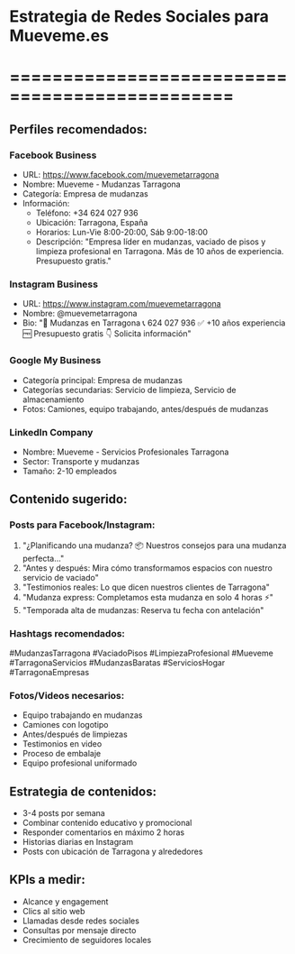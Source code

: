 # Estrategia de Redes Sociales para Mueveme.es
# ===============================================

## Perfiles recomendados:

### Facebook Business
- URL: https://www.facebook.com/muevemetarragona
- Nombre: Mueveme - Mudanzas Tarragona
- Categoría: Empresa de mudanzas
- Información:
  * Teléfono: +34 624 027 936
  * Ubicación: Tarragona, España
  * Horarios: Lun-Vie 8:00-20:00, Sáb 9:00-18:00
  * Descripción: "Empresa líder en mudanzas, vaciado de pisos y limpieza profesional en Tarragona. Más de 10 años de experiencia. Presupuesto gratis."

### Instagram Business
- URL: https://www.instagram.com/muevemetarragona
- Nombre: @muevemetarragona
- Bio: "🚚 Mudanzas en Tarragona
📞 624 027 936
✅ +10 años experiencia
🆓 Presupuesto gratis
👇 Solicita información"

### Google My Business
- Categoría principal: Empresa de mudanzas
- Categorías secundarias: Servicio de limpieza, Servicio de almacenamiento
- Fotos: Camiones, equipo trabajando, antes/después de mudanzas

### LinkedIn Company
- Nombre: Mueveme - Servicios Profesionales Tarragona
- Sector: Transporte y mudanzas
- Tamaño: 2-10 empleados

## Contenido sugerido:

### Posts para Facebook/Instagram:
1. "¿Planificando una mudanza? 📦 Nuestros consejos para una mudanza perfecta..."
2. "Antes y después: Mira cómo transformamos espacios con nuestro servicio de vaciado"
3. "Testimonios reales: Lo que dicen nuestros clientes de Tarragona"
4. "Mudanza express: Completamos esta mudanza en solo 4 horas ⚡"
5. "Temporada alta de mudanzas: Reserva tu fecha con antelación"

### Hashtags recomendados:
#MudanzasTarragona #VaciadoPisos #LimpiezaProfesional #Mueveme #TarragonaServicios #MudanzasBaratas #ServiciosHogar #TarragonaEmpresas

### Fotos/Videos necesarios:
- Equipo trabajando en mudanzas
- Camiones con logotipo
- Antes/después de limpiezas
- Testimonios en video
- Proceso de embalaje
- Equipo profesional uniformado

## Estrategia de contenidos:
- 3-4 posts por semana
- Combinar contenido educativo y promocional
- Responder comentarios en máximo 2 horas
- Historias diarias en Instagram
- Posts con ubicación de Tarragona y alrededores

## KPIs a medir:
- Alcance y engagement
- Clics al sitio web
- Llamadas desde redes sociales
- Consultas por mensaje directo
- Crecimiento de seguidores locales
